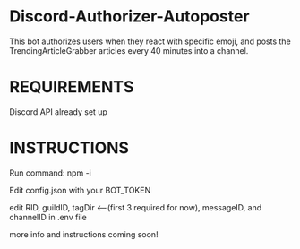 # Discord-Authorizer-Autoposter
This bot authorizes users when they react with specific emoji, and posts the TrendingArticleGrabber articles every 40 minutes into a channel.

# REQUIREMENTS

Discord API already set up

# INSTRUCTIONS

Run command: npm -i

Edit config.json with your BOT_TOKEN

edit RID, guildID, tagDir <--(first 3 required for now), messageID, and channelID in .env file



more info and instructions coming soon!
